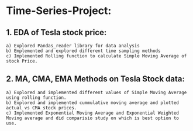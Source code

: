 # Time-Series-Project:
## 1. EDA of Tesla stock price: 
    a) Explored Pandas_reader library for data analysis
    b) Emplemented and explored different time sampling methods 
    c) Implemented Rolling function to calculate Simple Moving Average of stock Price.

## 2. MA, CMA, EMA Methods on Tesla Stock data: 
    a) Explored and implemented different values of Simple Moving Average using rolling function. 
    b) Explored and implemented cummulative moving average and plotted actual vs CMA stock prices. 
    c) Implemented Exponential Moving Average and Exponential Weighted Moving average and did comparisio study on which is best option to use. 
